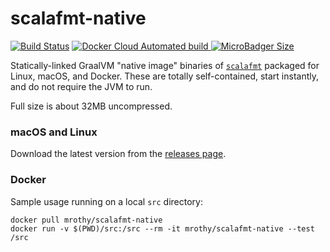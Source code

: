 # scalafmt-native

[![Build Status](https://github.com/mroth/scalafmt-native/workflows/Build/badge.svg)](https://github.com/mroth/scalafmt-native/actions)
[
    ![Docker Cloud Automated build](https://img.shields.io/docker/cloud/automated/mrothy/scalafmt-native.svg)
    ![MicroBadger Size](https://img.shields.io/microbadger/image-size/mrothy/scalafmt-native.svg)
](https://hub.docker.com/r/mrothy/scalafmt-native)

Statically-linked GraalVM "native image" binaries of [`scalafmt`] packaged for
Linux, macOS, and Docker. These are totally self-contained, start instantly, and
do not require the JVM to run.

Full size is about 32MB uncompressed.

[`scalafmt`]: https://scalameta.org/scalafmt/

### macOS and Linux

Download the latest version from the [releases page](https://github.com/mroth/scalafmt-native/releases/latest).

### Docker
Sample usage running on a local `src` directory:

    docker pull mrothy/scalafmt-native
    docker run -v $(PWD)/src:/src --rm -it mrothy/scalafmt-native --test /src
